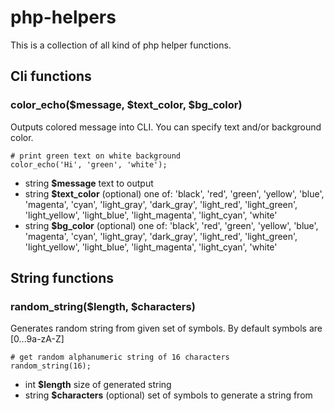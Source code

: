 # php-helpers

This is a collection of all kind of php helper functions.

## Cli functions
### color_echo($message, $text_color, $bg_color)
Outputs colored message into CLI.
You can specify text and/or background color.

```<?php
# print green text on white background
color_echo('Hi', 'green', 'white');

```

 -  string **$message** text to output
 -  string **$text_color** (optional) one of: 'black', 'red', 'green', 'yellow', 'blue', 'magenta', 'cyan', 'light_gray', 'dark_gray', 'light_red', 'light_green', 'light_yellow', 'light_blue', 'light_magenta', 'light_cyan', 'white'
 -  string **$bg_color** (optional) one of: 'black', 'red', 'green', 'yellow', 'blue', 'magenta', 'cyan', 'light_gray', 'dark_gray', 'light_red', 'light_green', 'light_yellow', 'light_blue', 'light_magenta', 'light_cyan', 'white'


## String functions
### random_string($length, $characters)
Generates random string from given set of symbols.
By default symbols are [0...9a-zA-Z]

```<?php
# get random alphanumeric string of 16 characters
random_string(16);

```

 -  int **$length** size of generated string
 -  string **$characters** (optional) set of symbols to generate a string from


